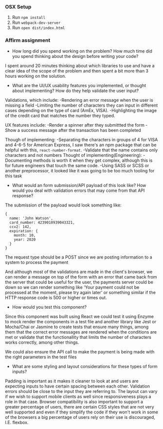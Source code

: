 ### OSX Setup

1. Run `npm install`
1. Run `webpack-dev-server`
1. Run `open dist/index.html`

### Affirm assignment

* How long did you spend working on the problem? How much time did you spend thinking about the design before writing your code?

I spent around 20 minutes thinking about which libraries to use and have a clear idea of the scope of the problem and then spent a bit more than 3 hours working on the solution.

* What are the UI/UX usability features you implemented, or thought about implementing? How do they help validate the user input?

Validations, which include:
-Rendering an error message when the user is missing a field
-Limiting the number of characters they can input in different cases depending on the type of card (AmEx, VISA).
-Highlighting the image of the credit card that matches the number they typed.

UX features include:
-Render a spinner after they submittted the form
-Show a success message after the transaction has been completed

Though of implementing:
-Separating the characters in groups of 4 for VISA and 4-6-5 for American Express, I saw there's an npm package that can be helpful with this, `react-number-format`.
-Validate that the name contains only characters and not numbers
Thought of implementing(Engineering):
-Documenting methods is worth it when they get complex, although this is for future engineers that touch the same code.
-Using SASS or SCSS or another preprocessor, it looked like it was going to be too much tooling for this task

* What would an form submission/API payload of this look like? How would you deal with validation errors that may come from that API response?

The submission of the payload would look something like:
```
{
  name: 'John Watson',
  card_number: 4239010939043321,
  ccv2: 142,
  expiration: {
    month: 10,
    year: 2020
  }
}
```

The request type should be a POST since we are posting information to a system to process the payment

And although most of the validations are made in the client's browser, we can render a message on top of the form with an error that came back from the server that could be useful for the user, the payments server could be down so we can render something like 'Your payment could not be processed at the moment, please try again later' or something similar if the HTTP response code is 500 or higher or times out.

* How would you test this component?

Since this component was built using React we could test it using Enzyme to mock render the components in a test file and another library like Jest or Mocha/Chai  or Jasmine to create tests that ensure many things, among them that the correct error messages are rendered when the conditions are met or validate that the functionallity that limits the number of characters works correctly, among other things.

We could also ensure the API call to make the payment is being made with the right parameters in the test files

* What are some styling and layout considerations for these types of form inputs?

Padding is important as it makes it cleaner to look at and users are expecting inputs to have certain spacing between each other. Validation errors should be close to the input they are referring to. The layout can vary if we wish to support mobile clients as well since responsiveness plays a role in that case. Browser compatibility is also important to support a greater percentage of users, there are certain CSS styles that are not very well supported and even if they simplify the code if they won't work in some of the browsers a big percentage of users rely on their use is discouraged, I.E. flexbox.
